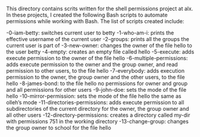 This directory contains scrits written for the shell permissions project at alx.
In these projects, I created the following Bash scripts to automate permissions while working with Bash.
The list of scripts created include:

-0-iam-betty: switches current user to betty
-1-who-am-i: prints the effective username of the current user
-2-groups: prints all the groups the current user is part of
-3-new-owner: changes the owner of the file hello to the user betty
-4-empty: creates an empty file called hello
-5-execute: adds execute permission to the owner of the file hello
-6-multiple-permissions: adds execute permission to the owner and the group owner, and read permission to other users, to the file hello
-7-everybody: adds execution permission to the owner, the group owner and the other users, to the file hello
-8-james-bond: to the file hello no permissions for owner and group and all permissions for other users
-9-john-doe: sets the mode of the file hello
-10-mirror-permission: sets the mode of the file hello the same as olleh’s mode
-11-directories-permissions: adds execute permission to all subdirectories of the current directory for the owner, the group owner and all other users
-12-directory-permissions: creates a directory called my-dir with permissions 751 in the working directory
-13-change-group: changes the group owner to school for the file hello
